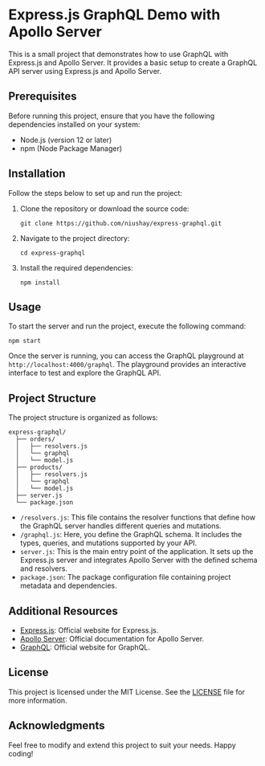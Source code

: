 # Express.js GraphQL Demo with Apollo Server

This is a small project that demonstrates how to use GraphQL with Express.js and Apollo Server. It provides a basic setup to create a GraphQL API server using Express.js and Apollo Server.

## Prerequisites

Before running this project, ensure that you have the following dependencies installed on your system:

- Node.js (version 12 or later)
- npm (Node Package Manager)

## Installation

Follow the steps below to set up and run the project:

1. Clone the repository or download the source code:

   ```shell
   git clone https://github.com/niushay/express-graphql.git
   ```

2. Navigate to the project directory:

   ```shell
   cd express-graphql
   ```

3. Install the required dependencies:

   ```shell
   npm install
   ```

## Usage

To start the server and run the project, execute the following command:

```shell
npm start
```

Once the server is running, you can access the GraphQL playground at `http://localhost:4000/graphql`. The playground provides an interactive interface to test and explore the GraphQL API.

## Project Structure

The project structure is organized as follows:

```
express-graphql/
  ├── orders/
  │   ├── resolvers.js
  │   └── graphql
  │   └── model.js
  ├── products/
  │   ├── resolvers.js
  │   └── graphql
  │   └── model.js
  ├── server.js
  └── package.json
```

- `/resolvers.js`: This file contains the resolver functions that define how the GraphQL server handles different queries and mutations.
- `/graphql.js`: Here, you define the GraphQL schema. It includes the types, queries, and mutations supported by your API.
- `server.js`: This is the main entry point of the application. It sets up the Express.js server and integrates Apollo Server with the defined schema and resolvers.
- `package.json`: The package configuration file containing project metadata and dependencies.

## Additional Resources

- [Express.js](https://expressjs.com/): Official website for Express.js.
- [Apollo Server](https://www.apollographql.com/docs/apollo-server/): Official documentation for Apollo Server.
- [GraphQL](https://graphql.org/): Official website for GraphQL.

## License

This project is licensed under the MIT License. See the [LICENSE](LICENSE) file for more information.

## Acknowledgments

Feel free to modify and extend this project to suit your needs. Happy coding!
